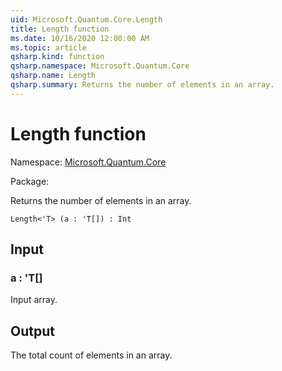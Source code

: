 ```yaml
---
uid: Microsoft.Quantum.Core.Length
title: Length function
ms.date: 10/16/2020 12:00:00 AM
ms.topic: article
qsharp.kind: function
qsharp.namespace: Microsoft.Quantum.Core
qsharp.name: Length
qsharp.summary: Returns the number of elements in an array.
---
```


# Length function

Namespace: [Microsoft.Quantum.Core](xref:Microsoft.Quantum.Core)

Package: [](https://nuget.org/packages/)


Returns the number of elements in an array.

```Q#
Length<'T> (a : 'T[]) : Int
```


## Input

### a : 'T[]

Input array.



## Output

The total count of elements in an array.